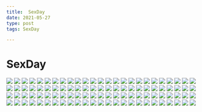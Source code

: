 ```yaml
---
title:  SexDay 
date: 2021-05-27
type: post
tags: SexDay

---
```

# SexDay
![](https://konachan.com/image/8877f2cb830c18d42c902909755b9f3c/Konachan.com%20-%20215762%20aliasing%20anthropomorphism%20ass%20blush%20breasts%20brown_hair%20cleavage%20kambayashi_tomoko%20long_hair%20naked_shirt%20nopan%20phone%20purple_eyes%20thighhighs.jpg)
![](https://konachan.com/image/623f996fdcadcfe7163da2499a9789c3/Konachan.com%20-%2014746%20ayanami_rei%20neon_genesis_evangelion%20soryu_asuka_langley.jpg)
![](https://konachan.com/jpeg/e522c51da397ef0ede5d2aea1c1d35f9/Konachan.com%20-%20229962%20blush%20bra%20breasts%20game_cg%20harvest_overray%20long_hair%20nironiro%20orange_eyes%20panties%20pink_hair%20ribbons%20tamaki_yuuka%20underwear%20usume_shirou%20water.jpg)
![](https://konachan.com/image/5f2b62004e64e756166acfd08e402e66/Konachan.com%20-%2080515%20hagiwara_yukiho%20idolmaster%20kikuchi_makoto%20school_swimsuit%20swimsuit.jpg)
![](https://konachan.com/jpeg/5ee5008dd4fc7374eb4b16e663149893/Konachan.com%20-%20284872%20ass%20bed%20blush%20breasts%20brown_eyes%20cum%20futanari%20group%20long_hair%20navel%20nipples%20nude%20penis%20pink_hair%20pussy%20sex%20twins%20twintails%20vocaloid%20voiceroid%20yuri.jpg)
![](https://konachan.com/image/92718e97b7b9df59f763b9541b5b244a/Konachan.com%20-%20270620%20armor%20bicolored_eyes%20bigrbear%20flat_chest%20horns%20jpeg_artifacts%20long_hair%20navel%20original%20pointed_ears%20red_hair%20ruins%20scar%20water%20waterfall%20weapon.jpg)
![](https://konachan.com/image/ad64d46936e6a85681d49fcfd66a01ea/Konachan.com%20-%2033925%20mecha%20tagme.jpg)
![](https://konachan.com/jpeg/6593efeb28b25f560014a5022a72b07f/Konachan.com%20-%20276456%20bow%20cross%20fairy_tale_75%20green_eyes%20headdress%20kurosawa_ruby%20love_live%21_sunshine%21%21%20nurse%20pink%20pink_hair%20short_hair%20wristwear.jpg)
![](https://konachan.com/image/28d1d39047421dd1ed58ebbc506c0aab/Konachan.com%20-%2047370%20anthropomorphism%20boots%20brown%20china_%28hetalia%29%20happiness%20hong_kong_%28hetalia%29%20japan_%28hetalia%29%20male%20taiwan_%28hetalia%29%20thailand_%28hetalia%29.jpg)
![](https://konachan.com/image/7285d00632910c143f4471240c9e0a44/Konachan.com%20-%2088522%20animal_ears%20japanese_clothes%20long_hair%20otome_youkai_zakuro%20short_hair%20susukihotaru%20tears%20wink%20yukata%20zakuro.jpg)
![](https://konachan.com/image/2d6d62d78cae2023022d4983442b1394/Konachan.com%20-%20220442%20alice-yuki%20blush%20crossover%20group%20hoshizora_rin%20litten%20minami_kotori%20nishikino_maki%20pokemon%20popplio%20rowlet%20school_uniform%20sonoda_umi%20wink.jpg)
![](https://konachan.com/jpeg/e84b041e6073db8e5b5a97ab41764396/Konachan.com%20-%20159374%20aina_ashwin%20breasts%20censored%20clochette%20game_cg%20long_hair%20nipples%20no_bra%20open_shirt%20penis%20pussy%20pussy_juice%20school_uniform%20sex%20shintaro%20white_hair.jpg)
![](https://konachan.com/jpeg/a35464b320b221ae957300e63942bffd/Konachan.com%20-%20187115%20hatsune_miku%20jandy%20kagamine_rin%20megurine_luka%20vocaloid.jpg)
![](https://konachan.com/image/e3f01ed5465ca9047acfbc6a31af3df8/Konachan.com%20-%20208686%20ass%20breasts%20glasses%20kangoku_gakuen%20kurihara_mari%20no_bra%20open_shirt%20panties%20pantyhose%20realistic%20shiraki_meiko%20thighhighs%20underwear%20weapon%20zhoujialin.jpg)
![](https://konachan.com/jpeg/7fca93c251f80fd3b1ab5a021d832546/Konachan.com%20-%20298911%20breasts%20cleavage%20cropped%20mamorunokoto%20navel%20nopan%20original%20pink_hair%20pubic_hair%20purple_eyes%20pussy%20skirt%20thighhighs%20torn_clothes%20twintails%20wet.jpg)
![](https://konachan.com/image/a97b2a5e8d5b4dab6976036c4239aabb/Konachan.com%20-%20225261%20blonde_hair%20blue_eyes%20blush%20headband%20headphones%20kagamine_len%20kagamine_rin%20kneehighs%20male%20short_hair%20shorts%20stars%20tagme_%28artist%29%20tears%20tie%20vocaloid.jpg)
![](https://konachan.com/jpeg/4fb261c979c8646775262d0eb6c8aab6/Konachan.com%20-%20252638%20blonde_hair%20blush%20hat%20instrument%20japanese_clothes%20kazetto%20kimono%20lunasa_prismriver%20shade%20short_hair%20touhou%20umbrella%20violin%20waifu2x%20yellow_eyes.jpg)
![](https://konachan.com/image/fe1042920314e736a05a78b3284465aa/Konachan.com%20-%2049272%20letty_whiterock%20morino_hon%20touhou.jpg)
![](https://konachan.com/image/bd19a4c82e5139d9a3eafe666d9e7dd5/Konachan.com%20-%2024169%20all_male%20cowboy_bebop%20male%20spike_spiegel.jpg)
![](https://konachan.com/jpeg/8f70da9ee6faa73216303433100ac570/Konachan.com%20-%2090538%20game_cg%20group%20hanagusuku_atori%20kayaba_akaneko%20male%20minamoto_rui%20narutaki_koyori%20saeki_hokuto%20sainohara_megumu%20shirasaya_iyo%20trap%20wakutsu_tomo.jpg)
![](https://konachan.com/image/a3b1e0472c320098caca4046c84e64f7/Konachan.com%20-%2043694%20blush%20food%20sakai_yuuji%20shakugan_no_shana%20shana%20yoshida_kazumi.jpg)
![](https://konachan.com/image/51ad6ad887408e9cf3e4c298f8de5e78/Konachan.com%20-%2037068%20blue_eyes%20blue_hair%20dress%20fumio%20long_hair%20nipples%20see_through%20water%20wet.jpg)
![](https://konachan.com/image/77eaf37702c8dae2dfe12aefeb01777b/Konachan.com%20-%2017865%20colette_brunel%20tales_of_symphonia.jpg)
![](https://konachan.com/image/13cb495d74a7cceda2e7b60513753572/Konachan.com%20-%2078746%20blush%20braids%20brown_hair%20bunnygirl%20ex_keine%20fire%20green_hair%20group%20hat%20inaba_tewi%20long_hair%20moon%20pink_hair%20ribbons%20short_hair%20touhou%20white_hair%20wings.jpg)
![](https://konachan.com/jpeg/a9951979a565dfca22cb09a2f562e8c3/Konachan.com%20-%20225895%20aqua_eyes%20ass%20game_cg%20kobuichi%20long_hair%20panties%20pantyhose%20ponytail%20school_uniform%20see_through%20senren_banka%20skirt%20underwear%20white_hair%20yuzusoft.jpg)
![](https://konachan.com/jpeg/01cdd5bd5930cb45a75df54ae681b206/Konachan.com%20-%20265758%20akabeisoft3%20akizora_momiji%20ass%20bed%20blush%20breasts%20censored%20cum%20game_cg%20long_hair%20nude%20penis%20purple_eyes%20purple_hair%20sex%20takachiho_suzune.jpg)
![](https://konachan.com/jpeg/028bc865f9d1e211d94cdc9746f38558/Konachan.com%20-%20299737%20aliasing%20brown_hair%20hanjuku_otome%20headphones%20original%20school_uniform%20short_hair.jpg)
![](https://konachan.com/image/d0b6484660a6377d35cde0ce0cba4288/Konachan.com%20-%2023864%20animal%20mesousa%20pani_poni_dash%20rabbit.jpg)
![](https://konachan.com/jpeg/c84a3590e1a806b263adf33871b407d0/Konachan.com%20-%20213239%20clouds%20mks%20nobody%20original%20scenic%20sky%20sunset.jpg)
![](https://konachan.com/image/14fad99f9b33b4553c2cb475ac3d7d89/Konachan.com%20-%209140%20brown_eyes%20brown_hair%20clannad%20furukawa_nagisa%20key%20logo%20school_uniform%20short_hair%20zoom_layer.jpg)
![](https://konachan.com/image/50f27a8d47fdd2bd9c2208c29a0c6f34/Konachan.com%20-%2017374%20hatsuseno_alpha%20yokohama_kaidashi_kikou.jpg)
![](https://konachan.com/image/06eb0bbcea232de273a131a5efbef96d/Konachan.com%20-%20173174%20armor%20blonde_hair%20blue_eyes%20breasts%20cleavage%20evan_yang%20horns%20long_hair%20original.jpg)
![](https://konachan.com/image/2195710ac29fe2fd84fdaf993d861f8b/Konachan.com%20-%20199666%20aotsuki_sakuya%20atelier_kaguya%20bikini%20breasts%20cheerleader%20chu_x_pet%20logo%20nanatsuki_shuri%20nipples%20suzusaki_kotori%20swimsuit%20tagme_%28artist%29%20twintails.jpg)
![](https://konachan.com/jpeg/e265b5eacaf4d7a8580cb1871b0788e1/Konachan.com%20-%20225917%20bicolored_eyes%20black_hair%20bow%20breasts%20choker%20cleavage%20date_a_live%20dress%20headdress%20long_hair%20third-party_edit%20tokisaki_kurumi%20tsunako%20twintails%20white.jpg)
![](https://konachan.com/image/f1ffcc20a0cf9fdd56e3c0aee49c04c9/Konachan.com%20-%20282858%20book%20computer%20couch%20drink%20heriki_%28trkj%29%20nobody%20original%20scenic.jpg)
![](https://konachan.com/jpeg/3c999a6f983004dc65a114c9c57780e2/Konachan.com%20-%20295307%20breasts%20dark_skin%20nipples%20original%20pointed_ears%20takunomi%20tan_lines%20topless.jpg)
![](https://konachan.com/jpeg/4721f0f75703b8bb37ae59cf2542a113/Konachan.com%20-%2098425%20animal_ears%20bunnygirl%20catgirl%20chen%20cosplay%20group%20konpaku_youmu%20moriya_suwako%20mousegirl%20multiple_tails%20nazrin%20ryosios%20tail%20touhou.jpg)
![](https://konachan.com/jpeg/8ce664a7e7f8e52ffa47eccadfd0a1d2/Konachan.com%20-%20233264%20anus%20ass%20blush%20breasts%20censored%20cum%20fellatio%20game_cg%20grass%20headband%20long_hair%20male%20nipples%20no_bra%20nopan%20penis%20pussy%20thighhighs%20twintails%20wet.jpg)
![](https://konachan.com/image/3524168b51fb35ed230e458d7c2ad66a/Konachan.com%20-%2019002%20disgaea%20etna%20flonne%20laharl%20pointed_ears.jpg)
![](https://konachan.com/image/f655a0bb2e6fb580b65c366833f2f7b3/Konachan.com%20-%20226393%20aqua_eyes%20aqua_hair%20beek%20bell%20building%20group%20guitar%20long_hair%20male%20mask%20night%20rooftop%20rope%20shrine%20stairs%20tail%20torii%20twintails%20vocaloid%20yukata.jpg)
![](https://konachan.com/jpeg/e59d26ee275be4ec516a99caecd06bbb/Konachan.com%20-%2039420%20tagme.jpg)
![](https://konachan.com/image/7ecd5e8bb5f4423b0357c3340f7406cc/Konachan.com%20-%2063695%20censored%20favorite%20game_cg%20hoshizora_no_memoria%20tagme.jpg)
![](https://konachan.com/jpeg/c754aa7fb4b97e7fc3d7df171bd4c30b/Konachan.com%20-%20192890%20ao_no_kanata_no_four_rhythm%20black_hair%20game_cg%20necklace%20nipples%20purple_eyes%20sex%20skirt%20sprite%20suzumori%20tobisawa_misaki%20yuuki_itsuka.jpg)
![](https://konachan.com/image/866230f753e7d42a87e577deea48d40e/Konachan.com%20-%20100869%20ama_ane%20blue_hair%20book%20game_cg%20mikoshiba_saki%20peassoft%20red_eyes%20school_uniform%20shijou_sadafumi%20thighhighs%20tree.jpg)
![](https://konachan.com/image/b40388c84b04a7e893b74ed0bffcb149/Konachan.com%20-%20303968%20blonde_hair%20blood%20breasts%20cleavage%20fang%20long_hair%20luen_kulo%20original%20pointed_ears%20red_eyes%20shirt%20vampire%20white.jpg)
![](https://konachan.com/jpeg/5d150d9256ecac299d94512be7a8574a/Konachan.com%20-%20156826%20breasts%20brown_eyes%20brown_hair%20bunny%20moonshiner%20nipple_slip%20nipples%20no_bra%20original%20tagme_%28artist%29%20zoom_layer.jpg)
![](https://konachan.com/image/40ff7c0b8a2a441337fcfd94cda5c2a2/Konachan.com%20-%2043422%20chibi%20maid%20tagme.jpg)
![](https://konachan.com/image/a8f0128492eea96e087997fe4605f805/Konachan.com%20-%2039224%20blue%20izumi_konata%20lucky_star.jpg)
![](https://konachan.com/jpeg/80a78461a6bf0f3d5c5107869239ff3b/Konachan.com%20-%20277740%20artoria_pendragon_%28all%29%20ass%20bed%20blonde_hair%20blush%20braids%20fate_grand_order%20fate_%28series%29%20green_eyes%20merufena%20panties%20pantyhose%20underwear.jpg)
![](https://konachan.com/image/02de9bd6ecb5518cbef71ce8248f98cf/Konachan.com%20-%2063660%20favorite%20game_cg%20hisakaki_komomo%20hoshizora_no_memoria%20tagme.jpg)
![](https://konachan.com/jpeg/b5d1f4bd70ec7515176bd79368c631ed/Konachan.com%20-%2058422%20reiuji_utsuho%20touhou%20white%20wings.jpg)
![](https://konachan.com/jpeg/33648321e2f0e565a6f37630456a9565/Konachan.com%20-%20209580%20hatsune_miku%20swimsuit%20vocaloid%20wokada.jpg)
![](https://konachan.com/image/a279b0b36c031621ea53f6be7c861922/Konachan.com%20-%20184755%20breasts%20guilty_crown%20kawarajima_kou%20navel%20yuzuriha_inori.jpg)
![](https://konachan.com/image/187aee4b6f840a43ec9409b3d273595f/Konachan.com%20-%20254867%20blue_hair%20boots%20breasts%20cleavage%20long_hair%20red_eyes%20signed%20sky_of_morika%20sword%20thighhighs%20weapon.jpg)
![](https://konachan.com/jpeg/209abb9202da11b1a8a92fdaddcf888b/Konachan.com%20-%20241122%20anastasia_%28idolmaster%29%20annin_doufu%20idolmaster%20idolmaster_cinderella_girls%20idolmaster_cinderella_girls_starlight_stage.jpg)
![](https://konachan.com/image/fafc185cd828d3fa53820f3cf828d92a/Konachan.com%20-%20130126%20headphones%20sword%20touhou%20toyosatomimi_no_miko%20untsue%20weapon.jpg)
![](https://konachan.com/image/8b1382c4833c71497521be1e45bd9763/Konachan.com%20-%2071734%20black_eyes%20black_hair%20bleach%20braids%20brown_eyes%20brown_hair%20food%20glasses%20group%20hat%20kubo_tite%20long_hair%20male%20ponytail%20red_hair%20ribbons%20short_hair%20shorts.jpg)
![](https://konachan.com/image/8b7b6e2af95cef735321f992b1cf6496/Konachan.com%20-%20264606%20anus%20ass%20black_hair%20breasts%20censored%20dark_skin%20fingering%20leaves%20long_hair%20male%20nipples%20nude%20original%20purple_eyes%20pussy%20pussy_juice%20wet%20wink.jpg)
![](https://konachan.com/image/16afeff9ec53a2ae68206fde46a146f3/Konachan.com%20-%2066133%20bow%20brown_hair%20hakurei_reimu%20japanese_clothes%20kiseri_momo%20long_hair%20miko%20sky%20snow%20touhou%20umbrella.jpg)
![](https://konachan.com/image/576842de9bdff1a8bd563ab887e847f1/Konachan.com%20-%20101474%20black_hair%20dress%20harukazedori_ni_tomarigi_wo_2nd_story%20orihime_akari%20petals%20skyfish%20sunset%20tsurugi_hagane.jpg)
![](https://konachan.com/image/3dc5724923efa94d16df2bae7ae331e7/Konachan.com%20-%2048297%20favorite%20happy_margaret%21%20kokonoka%20rindou_saki%20thighhighs.jpg)
![](https://konachan.com/jpeg/cd84e1acc4be2d8434ca63a30b67d3ef/Konachan.com%20-%20192802%20ao_no_kanata_no_four_rhythm%20game_cg%20hug%20kurashina_asuka%20long_hair%20pink_hair%20ribbons%20school_uniform%20skirt%20sky%20sprite%20suzumori%20water%20yuuki_itsuka.jpg)
![](https://konachan.com/image/affdebb03b70a6d99916a8d15bc5ef66/Konachan.com%20-%20251219%202girls%20black_hair%20brown_eyes%20brown_hair%20headphones%20long_hair%20megami%20nakano_ruizu%20scan%20sword_art_online%20yui_%28sword_art_online%29%20yuuki_asuna.jpg)
![](https://konachan.com/image/7d4582f48525491a0a1beeab2026de02/Konachan.com%20-%20156057%20fujiwara_no_mokou%20lowlight_kirilenko%20tagme%20touhou.jpg)
![](https://konachan.com/image/757e97bf62a37894402a46412c2ab5e1/Konachan.com%20-%2024437%20amamiya_manami%20gakuen_utopia_manabi_straight%20inamori_mika%20uehara_mutsuki.jpg)
![](https://konachan.com/image/b633f79dec88df8fccbab5bb191ee013/Konachan.com%20-%20153345%20armor%20blue_hair%20kote_%28tures%29%20persona%20persona_3%20red_eyes%20short_hair%20tagme.jpg)
![](https://konachan.com/image/6c6b90e5d5602bb87f8799c465f1dd0c/Konachan.com%20-%20132747%20blue_eyes%20breasts%20cherry_blossoms%20cleavage%20flowers%20japanese_clothes%20long_hair%20miko%20navel%20no_bra%20nopan%20noritama_%28gozen%29%20original.jpg)
![](https://konachan.com/image/58f64b295c813a71e435fd2ff15c1d54/Konachan.com%20-%20152988%20infinite_stratos%20mecha%20mechagirl%20nenchi%20sarashiki_tatenashi%20spear%20weapon.jpg)
![](https://konachan.com/image/6265c2744540bce1026b059bd04beca9/Konachan.com%20-%20267682%20animal_ears%20asa_ni_haru%20barefoot%20blonde_hair%20clouds%20flowers%20foxgirl%20long_hair%20orange_eyes%20petals%20ponytail%20scenic%20sky%20socks%20stairs%20torii%20umbrella.jpg)
![](https://konachan.com/image/dfec8ed6eedf5623fd82f5cd99b647fe/Konachan.com%20-%2084328%20anthropomorphism%20black_hair%20blue_eyes%20pokemon%20red_eyes%20reshiram%20tagme%20white_hair%20zekrom.jpg)
![](https://konachan.com/image/56530f2e4c9d58bfe44aba10b0275583/Konachan.com%20-%2082814%20animal%20barefoot%20bed%20book%20dog%20fullmetal_alchemist%20riza_hawkeye%20vector%20watermark%20winry_rockbell.jpg)
![](https://konachan.com/image/4fce43679148809a2545183380d46dcf/Konachan.com%20-%2020545%20blonde_hair%20brown_hair%20sideboob%20swimsuit%20tagme.jpg)
![](https://konachan.com/image/c33b069be9163f8916c72142db1ee82d/Konachan.com%20-%20178864%20black_hair%20blonde_hair%20blue_hair%20bones%20book%20braids%20brown_hair%20demon%20gloves%20knife%20long_hair%20original%20short_hair%20signed%20sleepy91%20weapon%20yellow_eyes.jpg)
![](https://konachan.com/image/dfd563ba402c255beaefb1cc74a587f2/Konachan.com%20-%20126939%20blush%20brown_hair%20koi_de_wa_naku%20makishima_yumi%20nipples%20panties%20panty_pull%20short_hair%20tomose_shunsaku%20topless%20underwear%20undressing.jpg)
![](https://konachan.com/jpeg/8d24038fa86c9ca09bdc4efb7c422bcc/Konachan.com%20-%20196350%20black_hair%20blonde_hair%20blue_eyes%20cape%20dress%20goth-loli%20gray_eyes%20gray_hair%20long_hair%20male%20navel%20pantyhose%20red_eyes%20short_hair%20sword%20weapon%20won_%28artist%29.jpg)
![](https://konachan.com/image/40ad8e69c0c889658e29bbe0cf13f5a3/Konachan.com%20-%20258625%20animal_ears%20bed%20blush%20breasts%20brown_eyes%20censored%20dress%20foxgirl%20kimono%20long_hair%20nipples%20penis%20pink_hair%20ponytail%20pussy%20sex%20tail%20watermark%20zen_o.jpg)
![](https://konachan.com/jpeg/a240063e361ea168f2bc28ea7d464b8e/Konachan.com%20-%20264271%20animal_ears%20breasts%20bunny_ears%20gloves%20long_hair%20nanoless%20nipples%20purple_eyes%20rwby%20scarf%20shorts%20sunglasses%20thighhighs%20topless%20watermark%20wink.jpg)
![](https://konachan.com/image/f934d57afe5ad45d018e3861fd86ced5/Konachan.com%20-%2097955%20akatoki%21%20brown_hair%20escu%3Ade%20short_hair%20skirt%20tachibana_miyu%20tagme_%28artist%29.jpg)
![](https://konachan.com/jpeg/9043b438341ce7c32fbaaa71aca3847e/Konachan.com%20-%20287879%20angel%20aqua_eyes%20barefoot%20bikini%20bow%20breasts%20cleavage%20demon%20garter%20gray_hair%20hoodie%20horns%20original%20pink%20ponytail%20ribbons%20scan%20swimsuit%20tail%20wings%20wink.jpg)
![](https://konachan.com/image/20b5ef8849123522ab57a8af56e8a87e/Konachan.com%20-%20267066%20ass%20breasts%20dark_skin%20fate_grand_order%20fate_%28series%29%20headdress%20limeblock%20long_hair%20panties%20red_eyes%20topless%20underwear%20white_hair.jpg)
![](https://konachan.com/image/b16e30f1d639f044f45b002a85f19054/Konachan.com%20-%2057319%20pia_carrot.jpg)
![](https://konachan.com/image/def5eb8fbec599bcd51d86c09b683197/Konachan.com%20-%20275681%20aqua_eyes%20blonde_hair%20bra%20breasts%20hat%20jpeg_artifacts%20long_hair%20military%20nagiha_kuten%20open_shirt%20panties%20skirt%20thighhighs%20twintails%20underwear%20uniform.jpg)
![](https://konachan.com/jpeg/522cea78857436068f433c344f8c2aa8/Konachan.com%20-%20222504%20blue_eyes%20breasts%20brown_hair%20cleavage%20long_hair%20original%20pixiv_fantasia%20pointed_ears%20signed%20skirt%20thighhighs%20weapon%20wings%20zettai_ryouiki.jpg)
![](https://konachan.com/jpeg/d30d4e553c0839cbbdad618bda247669/Konachan.com%20-%2099787%20blue_eyes%20dress%20gokou_ruri%20hat%20ore_no_imouto_ga_konna_ni_kawaii_wake_ga_nai%20summer_dress%20tomose_shunsaku%20white.jpg)
![](https://konachan.com/image/59a704ca41bf373f68fa9ee088f8bb5b/Konachan.com%20-%20205588%20dlsite.com%20gray_hair%20original%20pantyhose%20paseri%20red_eyes%20scarf%20xi_lily.jpg)
![](https://konachan.com/jpeg/054bfebc84a0ecaece00969eff2becc2/Konachan.com%20-%20204290%20anthropomorphism%20blue_eyes%20brown_hair%20garter%20headband%20inaba_sunimi%20kantai_collection%20maid%20stockings%20thighhighs%20tie%20wristwear%20zettai_ryouiki.jpg)
![](https://konachan.com/image/f0478966eca795edbfff42072324657d/Konachan.com%20-%2045426%20blue_eyes%20blue_hair%20brown_eyes%20brown_hair%20candy%20chocolate%20gray_hair%20green_hair%20group%20hat%20long_hair%20maid%20miko%20red_eyes%20ribbons%20touhou%20valentine.jpg)
![](https://konachan.com/image/2337095c9d1bb6869e4dccffadf316c2/Konachan.com%20-%2037181%20higurashi_no_naku_koro_ni%20houjou_satoko%20houjou_satoshi%20sonozaki_mion%20sonozaki_shion.jpg)
![](https://konachan.com/jpeg/7a5fb564347146b773614bf2ba9819be/Konachan.com%20-%20249734%20beach%20black_hair%20dress%20gemi%20original%20petals%20sunset%20water.jpg)
![](https://konachan.com/image/63f57e3a43edd963810444828196796d/Konachan.com%20-%20281230%20brown_hair%20clouds%20horns%20long_hair%20original%20pixiv_fantasia%20sky%20sunset%20swd3e2%20watermark%20wings.jpg)
![](https://konachan.com/image/6fee51417232d9c369317eb1ac20393a/Konachan.com%20-%2018110%20ciel%20shingetsutan_tsukihime%20tohno_akiha.jpg)
![](https://konachan.com/jpeg/f1d693e1f8d4a29538c7317bce67c73b/Konachan.com%20-%20154092%20blonde_hair%20blue_eyes%20dress%20fi-san%20hyperdimension_neptunia%20long_hair%20transparent%20vert.jpg)
![](https://konachan.com/jpeg/3288c012cec3f7e904309dc70b080bfe/Konachan.com%20-%20159529%20black_hair%20blue_eyes%20blush%20kazakura%20panties%20pantyhose%20panty_pull%20pussy%20tagme%20third-party_edit%20uncensored%20underwear.jpg)
![](https://konachan.com/image/bfb111fd788e4fc13ffb1738c9bc8aa0/Konachan.com%20-%20237313%20blonde_hair%20bow%20braids%20brown_eyes%20clouds%20hat%20kirisame_marisa%20long_hair%20night%20risutaru%20sky%20stars%20touhou%20water%20witch%20witch_hat.jpg)
![](https://konachan.com/jpeg/959b81bc4f0f83dacb3c9b118a31fcc1/Konachan.com%20-%20211466%20game_cg%20houjou_akito%20ichiha_nia%20male%20pink_eyes%20pink_hair%20short_hair%20touhikou_game%20yasuyuki.jpg)
![](https://konachan.com/image/b3df48663f3fdba36013c09fe031e181/Konachan.com%20-%2019447%20black_hair%20kooh%20long_hair%20orange_hair%20pangya%20papel%20pipin%20red_eyes%20school_swimsuit%20sky%20swimsuit%20twintails%20water.jpg)
![](https://konachan.com/image/0be15a4d283d9149c93d693e32c1ad89/Konachan.com%20-%2072897%20brown_eyes%20brown_hair%20cherry_blossoms%20flowers%20petals%20sakine_meiko%20school_uniform%20short_hair%20vocaloid.jpg)
![](https://konachan.com/image/eb6e5491462b66951289d5cdbdb61521/Konachan.com%20-%2088983%20glasses%20gloves%20green_eyes%20green_hair%20gun%20long_hair%20saya_no_uta%20tanbo_ryouko%20weapon.jpg)
![](https://konachan.com/image/d99f2fbfd202e0d446083c169ab15704/Konachan.com%20-%2045176%20all_male%20bleach%20headphones%20kurosaki_ichigo%20male%20orange_hair%20short_hair%20snow%20stairs%20winter.jpg)
![](https://konachan.com/jpeg/9e28500c664bcad258ea5bd4bc1e6463/Konachan.com%20-%20194399%20blonde_hair%20blue_eyes%20book%20breasts%20cleavage%20glasses%20hat%20i-8_%28kancolle%29%20school_swimsuit%20signed%20swimsuit%20thighhighs%20toshi_gahara%20underwater%20water.jpg)
	

